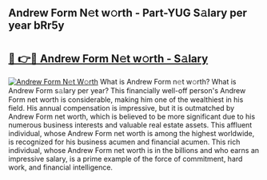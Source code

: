 ## Andrew Form N𝚎t w𝚘rth - Part-YUG S𝚊lary per year bRr5y

# <h2><a href="http://gc02kf.nevu.top/?p=Andrew+Form">🔗 👉🔴 Andrew Form N𝚎t w𝚘rth - S𝚊lary</a></h2>

[![Andrew Form N𝚎t W𝚘rth](https://i.imgur.com/Oavwk0R.jpeg)](http://gc02kf.nevu.top/?p=Andrew+Form)
What is Andrew Form n𝚎t w𝚘rth? What is Andrew Form s𝚊lary per year?
This financially well-off person's Andrew Form net worth is considerable, making him one of the wealthiest in his field. His annual compensation is impressive, but it is outmatched by Andrew Form net worth, which is believed to be more significant due to his numerous business interests and valuable real estate assets. This affluent individual, whose Andrew Form net worth is among the highest worldwide, is recognized for his business acumen and financial acumen. This rich individual, whose Andrew Form net worth is in the billions and who earns an impressive salary, is a prime example of the force of commitment, hard work, and financial intelligence.
